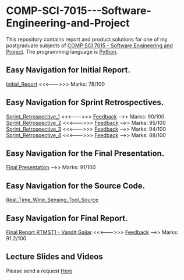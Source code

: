 # COMP-SCI-7015---Software-Engineering-and-Project    
This repository contains report and product solutions for one of my postgraduate subjects of [COMP SCI 7015 - Software Engineering and Project](https://www.adelaide.edu.au/course-outlines/003675/1/sem-2/). The programming language is [Python](https://www.python.org/).  

## Easy Navigation for Initial Report.  
[Initial_Report](https://github.com/Vanditg/COMP-SCI-7015---Software-Engineering-and-Project/blob/master/Initial_Reports/InitialReport-RTMST1.pdf) <<<--->>> Marks: 78/100  

## Easy Navigation for Sprint Retrospectives.  
[Sprint_Retrospective_1](https://github.com/Vanditg/COMP-SCI-7015---Software-Engineering-and-Project/blob/master/Sprint_Retrospective/Reports/retrospective1_RTMST1_1779153.pdf) <<<--->>> [Feedback](https://github.com/Vanditg/COMP-SCI-7015---Software-Engineering-and-Project/blob/master/Sprint_Retrospective/Feedback/annotated-retrospective1_RTMST1_1779153.pdf) -->> Marks: 90/100  
[Sprint_Retrospective_2](https://github.com/Vanditg/COMP-SCI-7015---Software-Engineering-and-Project/blob/master/Sprint_Retrospective/Reports/retrospective2_RTMST1_1779153.pdf) <<<--->>> [Feedback](https://github.com/Vanditg/COMP-SCI-7015---Software-Engineering-and-Project/blob/master/Sprint_Retrospective/Feedback/annotated-retrospective2_RTMST1_1779153.pdf) -->> Marks: 95/100    
[Sprint_Retrospective_3](https://github.com/Vanditg/COMP-SCI-7015---Software-Engineering-and-Project/blob/master/Sprint_Retrospective/Reports/retrospective3_RTMST1_1779153.pdf) <<<--->>> [Feedback](https://github.com/Vanditg/COMP-SCI-7015---Software-Engineering-and-Project/blob/master/Sprint_Retrospective/Feedback/annotated-retrospective3_RTMST1_1779153.pdf) -->> Marks: 94/100  
[Sprint_Retrospective_4](https://github.com/Vanditg/COMP-SCI-7015---Software-Engineering-and-Project/blob/master/Sprint_Retrospective/Reports/retrospective4_RTMST1_1779153.pdf) <<<--->>> [Feedback](https://github.com/Vanditg/COMP-SCI-7015---Software-Engineering-and-Project/blob/master/Sprint_Retrospective/Feedback/annotated-retrospective4_RTMST1_1779153.pdf) -->> Marks: 88/100  

## Easy Navigation for the Final Presentation.  
[Final Presentation](https://github.com/Vanditg/COMP-SCI-7015---Software-Engineering-and-Project/blob/master/Final_Presentation/Real_Time_Wine_Sensing_Tool.pdf)  -->> Marks: 91/100  

## Easy Navigation for the Source Code.  
[Real_Time_Wine_Sensing_Tool_Source](https://github.com/Vanditg/COMP-SCI-7015---Software-Engineering-and-Project/tree/master/Source)  

## Easy Navigation for Final Report.  
[Final Report RTMST1 - Vandit Gajjar](https://github.com/Vanditg/COMP-SCI-7015---Software-Engineering-and-Project/blob/master/Final_Report/Report/RTMST1_1779153.pdf) <<<--->>> [Feedback](https://github.com/Vanditg/COMP-SCI-7015---Software-Engineering-and-Project/blob/master/Final_Report/Report/Feedback_RTMST1_1779153RTMST1_1779153.pdf)  -->> Marks: 91.2/100  

## Lecture Slides and Videos  
Please send a request [Here](https://shorturl.at/lqV48)  